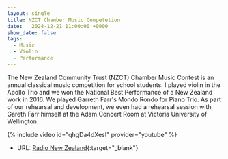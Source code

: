 ```yaml
---
layout: single
title: NZCT Chamber Music Competetion
date:   2024-12-21 11:00:00 +0000
show_date: false
tags: 
  - Music
  - Violin
  - Performance
---
```


The New Zealand Community Trust (NZCT) Chamber Music Contest is an annual classical music competition for school students.
I played violin in the Apollo Trio and we won the National Best Performance of a New Zealand work in 2016.
We played Garreth Farr's Mondo Rondo for Piano Trio.
As part of our rehearsal and development, we even had a rehearsal session with Gareth Farr himself at the Adam Concert Room at Victoria University of Wellington.

{% include video id="qhgDa4dXesI" provider="youtube" %}

- URL: [Radio New Zealand][RNZ]{:target="_blank"}

[RNZ]: https://www.rnz.co.nz/concert/programmes/musicalive/audio/201811605/nzct-chamber-music-contest-2016-apollo-trio